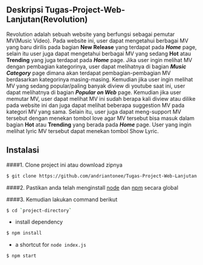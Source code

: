 ## Deskripsi Tugas-Project-Web-Lanjutan(Revolution)

Revolution adalah sebuah website yang berfungsi sebagai pemutar MV(Music Video). Pada website ini, user dapat mengetahui berbagai MV yang baru dirilis pada bagian **New Release** yang terdapat pada **_Home_** page, selain itu user juga dapat mengetahui berbagai MV yang sedang **Hot** atau **Trending** yang juga terdapat pada **_Home_** page. Jika user ingin melihat MV dengan pembagian kategorinya, user dapat melihatnya di bagian **_Music Category_** page dimana akan terdapat pembagian-pembagian MV berdasarkan kategorinya masing-masing. Kemudian jika user ingin melihat MV yang sedang popular/paling banyak diview di youtube saat ini, user dapat melihatnya di bagian **_Popular on Web_** page. Kemudian jika user memutar MV, user dapat melihat MV ini sudah berapa kali diview atau dilike pada website ini dan juga dapat melihat beberapa suggestion MV pada kategori MV yang sama. Selain itu, user juga dapat meng-support MV tersebut dengan menekan tombol love agar MV tersebut bisa masuk dalam bagian **Hot** atau **Trending** yang berada pada **_Home_** page. User yang ingin melihat lyric MV tersebut dapat menekan tombol Show Lyric.

## Instalasi
####1. Clone project ini atau download zipnya

```sh
$ git clone https://github.com/andriantonee/Tugas-Project-Web-Lanjutan.git
```

####2. Pastikan anda telah menginstall [node](https://nodejs.org/en/) dan [npm](https://www.npmjs.org/) secara global

####3. Kemudian lakukan command berikut

```sh
$ cd `project-directory`
```
- install dependency
```sh
$ npm install 
```
- a shortcut for `node index.js`
```sh
$ npm start
```
